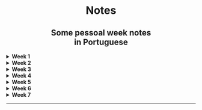  <h1 align="center">Notes </a> </h1>

  <h2 align="center"> Some pessoal week notes <br> in Portuguese</h2> 


<details>	
 <summary><b> Week 1 </b> </b></summary> 

 week 1
 --------
 O tópico desta semana é uma visão geral do que é a criptografia, bem como nosso primeiro exemplo de cifras. Os senhores aprenderão sobre pseudoaleatoriedade e como usá-la para criptografia. Também veremos algumas definições básicas de criptografia segura.

 --------
### **1. DES (Data Encryption Standard)**

- **Descrição**: Algoritmo de cifragem simétrica desenvolvido nos anos 70 pela IBM e padronizado pelo NIST em 1977.
- **Funcionamento**:
    - Usa **chave de 56 bits** (com 8 bits de paridade) e opera em **blocos de 64 bits**.
    - Realiza **16 rodadas** de permutações (P-boxes) e substituições (S-boxes), envolvendo uma função de expansão, XOR com a chave e substituição.
- **Propriedades**:
    - **Simetria**: Mesma chave para cifrar e decifrar.
    - **Eficiência**: Adequado para hardware dos anos 70/80.
- **Problemas**:
    - O tamanho pequeno da chave torna-o vulnerável a ataques de força bruta (quebrado em menos de 24 horas).
- **Status**: Substituído por algoritmos mais seguros (e.g., AES).

---

### **2. Triple DES (3DES)**

- **Descrição**: Extensão do DES para superar sua limitação de segurança.
- **Funcionamento**:
    - Aplica o DES três vezes sobre os dados: C=E(K3,D(K2,E(K1,M))).
        
        C=E(K3,D(K2,E(K1,M)))C = E(K_3, D(K_2, E(K_1, M)))
        
        - EEE: Cifragem.
        - DDD: Decifragem.
    - Pode operar com duas ou três chaves:
        - **Modo 2-chaves**: K1=K3 → Chave efetiva de 112 bits.
            
            K1=K3K_1 = K_3
            
        - **Modo 3-chaves**: Chave efetiva de 168 bits.
- **Propriedades**:
    - Resistente a ataques de força bruta e meet-in-the-middle.
    - Compatível com sistemas legados baseados em DES.
- **Problemas**:
    - Lento em comparação ao AES.
- **Status**: Gradualmente descontinuado em favor do AES (NIST descontinuou 3DES em 2023).

---

### **3. Double DES (2DES)**

- **Descrição**: Variante do DES que aplica o algoritmo duas vezes com duas chaves diferentes.
- **Funcionamento**:
    - C=E(K2,E(K1,M))C = E(K_2, E(K_1, M))C=E(K2,E(K1,M)), onde K1 e K2 são chaves independentes.
        
        K1K_1
        
        K2K_2
        
- **Problemas**:
    - Vulnerável ao ataque **meet-in-the-middle**, reduzindo a segurança efetiva de 112 bits para cerca de 257 operações (devido à necessidade de armazenamento e comparação de intermediários).
        
        2572^{57}
        
- **Status**: Não amplamente adotado, substituído por 3DES.

---

### **4. Triple DES em padrão NIST**

- **Descrição**: O NIST padronizou o 3DES para cenários de transição entre DES e AES.
- **Modos de operação**:
    - **ECB (Electronic Codebook)**: Divide os dados em blocos independentes (vulnerável a padrões repetidos).
    - **CBC (Cipher Block Chaining)**: Introduz encadeamento entre blocos para melhorar a segurança.
- **Problemas**:
    - Obsoleto devido ao desempenho inferior e aumento das vulnerabilidades teóricas (por exemplo, ataques de texto conhecido).
- **Status atual**: Descontinuado oficialmente pelo NIST em 2023.

---

### **5. AES (Advanced Encryption Standard)**

- **Descrição**: Algoritmo de cifragem simétrica que substituiu o DES/3DES como padrão em 2001.
- **Funcionamento**:
    - Baseado na cifra Rijndael.
    - Opera em **blocos de 128 bits**, com chaves de 128, 192 ou 256 bits.
    - Realiza 10, 12 ou 14 rodadas de operações, incluindo substituição (SubBytes), permutação (ShiftRows), mistura (MixColumns) e chave XOR (AddRoundKey).
- **Propriedades**:
    - Alta segurança e resistência contra ataques modernos, como análise diferencial ou de chave-relacionada.
    - Projetado para ser eficiente em hardware e software.
- **Uso**:
    - Amplamente adotado em protocolos de segurança (e.g., TLS, VPNs, criptografia de discos e dispositivos móveis).
- **Status**: Padrão global para cifragem simétrica.

---

### **6. LFSP (Linear Feedback Shift Register - Pseudo-Random)**

- **Descrição**: Um gerador de sequências pseudoaleatórias baseado em registradores de deslocamento com feedback linear.
- **Funcionamento**:
    - Um registro binário de tamanho n gera a próxima saída com base em valores anteriores e uma função de feedback.
        
        nn
        
    - Sequência periódica com bom desempenho estatístico.
- **Propriedades**:
    - Simples e eficiente em hardware.
    - Usado em cifras de fluxo e sistemas de comunicação (e.g., geração de chaves de sessão).
- **Problemas**:
    - **Inseguro para criptografia**: Se o estado interno for descoberto, as próximas saídas podem ser previstas.
- **Uso moderno**: Aplicações limitadas a sistemas onde segurança não é a prioridade principal.

---

### **7. PRG (Pseudo-Random Generator)**

- **Descrição**: Um algoritmo que expande uma semente curta em uma sequência de bits pseudoaleatórios, com aparência indistinguível de aleatórios.
- **Propriedades**:
    - Indistinguibilidade: Um PRG seguro torna suas saídas imprevisíveis.
    - Base em problemas difíceis (e.g., RSA, curvas elípticas) para segurança criptográfica.
- **Usos**:
    - Geração de chaves criptográficas.
    - Algoritmos de cifra de fluxo e protocolos de segurança.
- **Exemplo seguro**:
    - PRG baseados em AES ou funções hash modernas (SHA-256).
- **Status**: Fundamental para criptografia moderna.
 
 ------------------------------------------------------------------------
  </details>
 
  <details>	
 <summary><b> Week 2 </b></summary> 

week 2
--------

Apresentamos uma nova primitiva chamada cifra de bloco que nos permitirá criar formas mais poderosas de criptografia. Examinaremos algumas construções clássicas de cifras de bloco (AES e 3DES) e veremos como usá-las para criptografia. As cifras de bloco são o cavalo de batalha da criptografia e têm muitas aplicações. Na próxima semana, veremos como usar cifras de bloco para fornecer integridade de dados. A tarefa opcional de programação desta semana pede que os alunos criem um sistema de criptografia/descriptografia usando o AES.

--------
   
<h3 align="center"> <a> CPA Security : Semantic Security for many-time key</a>  </h3>

<h3 align="center">Ciphers insecure under CPA </h3>

Quando temos uma mensagem criptografia uma única vez, dado a mesma mensagem criptografada duas vezes não é realmente seguro pois, podemos mandar a mesma mensagem criptografada duas vezes, quando vemos que a forma semântica é a mesma, vemos que a forma semântica m1 e m2 semântica serão iguais, sabendo a forma que é a criptografia e descobrindo a mensagem secreta. Porque com o mesmo conteúdo nesses dois arquivos.

![image.png](https://i.imgur.com/A8up6Vw.png)

**Solution 1: Encriptação randomica:**

Uma forma que poderia ser abordada para resolver o problema de uma criptografia única seria a randomização dos caracteres criptografados.

Onde um algoritmo cifrado, será movido todo o texto para uma bola cheia de caracteres aleatórios com mensagens aleatórias, fazendo com o que o texto cifrado tenha o tamanho maior que o texto normal e não cifrado, fazendo com que texto simples tinha tenha o espaço maior de bits, fazendo com que por exemplo se o texto simples (não cifrado) tenha por volta de 128bits, o texto cifrado tenha que adicionar 128bits extras. o texto cifrado com o dobro do tamanho total do texto.

Portanto dessa forma a probabilidade da mesma mensagem cifrada mostrar textos diferentes é bem maior.

Então a criptografia randômica é uma boa solução mas em alguns casos ela realmente apresenta alguns custos.

![image.png](https://i.imgur.com/zGEIsWN.png)

**Solution 2: nonce-based Encryption:**

 Nonce é um valor publico, o adversário tem acesso a essa ao valor nonce, mas toda vez que for passada uma mensagem será escolhida um novo nonce para essa mensagem. ela não precisa sem segura e nem aleatória. O único requsito que o nonce tem que ser EXCLUSIVO. 

Um valor único que não pode ser repetir.

Um exemplo seria no protocolo http que por meio de um mecanismo de transporte confiável, que o pacotes enviados pelo remetente são considerados recebidos em ordem de destinatário. Portanto, se o remetente envia o pacote #5 e depois o pacote #6, o destinatário receberá o pacote o pacote #5 e em seguida o pacote #6 nessa ordem. Mostrando que teve mantida a ordem. 

Fazendo com que nesse caso não faça sentido incluir o nonce nos pacotes, porque o nonce está implícito entre os dois lados.

Ao contrario de por exemplo o protocolo Isec, que não garante a ordem de entrega dos pacotes, fazendo com que você possa receber o pacote #6 antes do pacote #5. Nsse caso, ainda é bom usar um contador de pacotes como nonce. mas agora o nonce precisa ser incluído no pacote para que o destinatário saiba qual nonce usar para descriptografar o pacote recebido.

Basicamente a criptografia baseada em nonce é uma maneira muito eficiente de obter segurança de CPA. Em particular, se o nonce estiber implícito, ele nem mesmo aumenta o tamanho do texto cifrado.

Nesse modo seria muito util na utilização de vários dispositivos, pode eu poderia ter dois dispositivos em lugares diferentes compartilhando a mesma mensagem, mas com crifras de nonce COMPLETAMENTE DIFERENTES, como em um laptop e um celular compatilhando a mesma mensagem mas com criptografias distintas uma da outra.

O NONCE SEMPRE VAI SER EXCLUSIVO.

<h3 align="center"> <a>CBC: Encadeamento de blocos de cifra. </a> </h3>

O encadeamento de blocos de cifra usa uma cifra de bloco para escolher a segurança do texto simples, em particular com o blocos de cifras aleatórios IVeX 

Utilizando o bloco cifrado na primeira cifra de bloco para passar uma mascara com os dois juntos para o segundo bloco de cifra e assim por diante, ate a 3 camada de m[3]

![image.png](https://i.imgur.com/bHkZwfx.png)

E o texto cifrado final será essencialmente o IV, o IV inical que escolhemos junto com todos os blocos de texto cifrado. Devo dizer que IV significa Vetor de Inicialização.

<h3 align="center"> <a>CBC: CPA Analysis </a> </h3>

No CBC, cada bloco cifrado é influenciado pelo bloco anterior e pelo vetor de inicialização (IV). Porém, se o IV for previsível ou reutilizado, o modo CBC pode se tornar vulnerável a ataques CPA. O atacante pode explorar a relação entre blocos de texto simples e cifrado para inferir informações sobre a chave ou os dados originais.

Tendo que ser muito muito muito meno que o valor de X. para descobrir o valor.

**CBC Não pode ser previsível, o invasor pode prever que o IV não é seguro para CPA**

![image.png](https://i.imgur.com/kSeXBoK.png)

An Exemple Crypto API (OpenSSL)

![image.png](https://i.imgur.com/xFAIjzg.png)

Muito importante que o programador saiba que isso precisa ser feito, caso contrário, a criptografia CBC é insegura. Um último detalhe técnico sobre CBC é o que fazer quando a mensagem não é um múltiplo do comprimento do bloco de cifra de bloco? Isso é o que fazemos se o último bloco de mensagem for menor que o comprimento do bloco AES, por exemplo? Então, o último bloco de mensagem tem menos de dezesseis bytes. E a resposta é se adicionarmos um pad ao último bloco para que ele fique com dezesseis bytes, tão longo quanto o tamanho do bloco AES. 
 Onde em um campo que você prencher 5 bytes com string de 55555 cada byte terá o valor de 5 em cada byte.
  Esse exemplo acontecer um problema quanto tiver 16 bytes
  
(copiei pq não entendiporranhumaaqui)<br>
Então suponha que o valor seja cinco, então ele simplesmente remove os últimos cinco bytes da mensagem. Agora a questão é o que fazemos se de fato a mensagem for um múltiplo de dezesseis bytes, então de fato nenhum preenchimento é necessário? Se não preenchermos nada, bem, isso é um problema porque o decifrador vai olhar para o último byte do último bloco que não faz parte da mensagem real e ele vai remover essa quantidade de bytes do texto simples. Então isso realmente seria um problema. Então a solução é, se de fato não houver nenhum preenchimento necessário, ainda assim temos que adicionar um bloco fictício. E já que adicionamos o bloco fictício, este seria um bloco que basicamente contém dezesseis bytes, cada um contendo o número dezesseis. Ok, então adicionamos essencialmente dezesseis blocos fictícios. O decifrador, que quando ele está decifrando, ele olha para o último byte do último bloco, ele vê que o valor é dezesseis, portanto ele remove o bloco inteiro. E o que sobra é o texto simples real. Então é um pouco lamentável que, de fato, se você estiver criptografando mensagens curtas com CBC e as mensagens tiverem, digamos, 32 bytes, então elas são um múltiplo de dezesseis bytes, então você tem que adicionar mais um bloco e fazer todos esses textos cifrados terem 48 bytes apenas para acomodar o preenchimento do CBC. Devo mencionar que há uma variante do CBC chamada CBC com roubo de texto cifrado que realmente evita esse problema.

Construction 2: Rand crt-mode

<h3 align="center"> <a>Randomized Counter Mode (CTR):</a> </h3>

![image.png](https://i.imgur.com/bx9KJRy.png)

É um modo de cifra de blocos que utiliza uma **PRF (Função Pseudoaleatória)** em vez de uma **PRP (Permutação Pseudoaleatória)**, tornando-o mais flexível que o CBC. No CTR, um vetor de inicialização (IV) aleatório é escolhido para cada mensagem. Este IV serve como base para gerar um "contador" que cifra os blocos da mensagem através de uma operação XOR com o resultado da função PRF.

**Principais Vantagens do CTR sobre o CBC:**

1. **Paralelização:**
    - CTR é totalmente paralelizável, permitindo a criptografia simultânea de blocos.
    - CBC é sequencial, dificultando o uso eficiente de hardware.
2. **Eficiência:**
    - Dispensa a operação de decriptação, utilizando apenas a PRF no sentido direto.
    - Compatível com primitivas como Salsa20 (uma PRF, não uma PRP).
3. **Segurança Aprimorada:**
    - CTR permite criptografar mais blocos com a mesma chave antes de comprometer a segurança, em comparação ao CBC.
    - CBC exige maior cautela na reutilização de chaves devido a parâmetros mais restritivos.
4. **Ausência de Problemas de Preenchimento:**
    - CBC requer a adição de blocos extras (dummy blocks) para mensagens que são múltiplos do tamanho do bloco.
    - CTR não enfrenta esse problema.
5. **Menor Expansão do Texto Cifrado:**
    - Em fluxos de mensagens pequenas, CBC expande significativamente o texto cifrado.
    - CTR mantém o tamanho do texto cifrado proporcional ao texto plano.

**Limitações de Ambos os Modos:**

- Tanto CBC quanto CTR garantem apenas confidencialidade, não fornecendo integridade.
- Para proteção contra adulterações, devem ser combinados com mecanismos de integridade, como autenticação criptográfica.

**Conclusão:**

O modo CTR supera o CBC em diversos aspectos cruciais: paralelização, segurança, eficiência e flexibilidade. Por isso, é amplamente recomendado em sistemas modernos. No entanto, ambos os modos devem ser complementados com mecanismos que garantam integridade para mitigar vulnerabilidades em cenários práticos.




 -----------------------------------------------------------------------------------------------------------------------------------------------
</details> 

<details>	
 <summary><b> Week 3 </b> </b></summary> 
 
week 3
--------
O tópico desta semana é a integridade dos dados. Discutiremos várias construções clássicas para sistemas MAC que são usadas para garantir a integridade dos dados. Por enquanto, discutiremos apenas como evitar a modificação de dados não secretos. Na próxima semana, voltaremos à criptografia e mostraremos como fornecer confidencialidade e integridade. O projeto de programação desta semana mostra como autenticar grandes arquivos de vídeo. Mesmo que o senhor não faça o projeto, leia a descrição do projeto - ele ensina um conceito importante chamado cadeia de hash.

--------
Um exemplo os arquivos do nosso disco no nosso Windows, que não são protegidos pois não tem problemas de confidencialidade ou em proteção de banners web onde eles também não tem medo de poderem copiar ou baixar as imagens no site… sem problemas de confidencialidade.

Mas existe outro caso MAC’s para fornecer integridade em mensagens, um código de autenticação que tem uma chave compartilhada entre ambos, onde com a mensagem gerada pelos dois junto com a tag de bob verifica se o valor vai ser “sim” ou “não”
![image.png](https://i.imgur.com/zFAvsLC.png)

Então considerando CRC, CRC é significa verifição de redundância cíclica. é mandada entro da tag de alice e mandada para a tag de bob para ver se o valor é correto ou não.

O problema desse modelo é que é muito facil para um atacante bloquear essa mensagem, e atacar emcima dela, só indo na mensagem m e tag que ela está completamente bloqueada (mesmo que ela esteja completamente encriptada, mas vai ser bloqueada) fazendo com que seja protegida por detecção de ataques randômicos mas não de ataques maliciosos. 

E nosso objetivo é garantir integridade até mesmo um atacante mal-intencionado não possa modificar as mensagens no caminho entre os dois.

Um chamado “Ataque de mensagem escolhida” que basicamente, Alice manda uma mensagem e quando enviada envia a tag junto com a mensagem fazendo com que ela envie as tag’s recebidas e manda para o atacante 

(Exemplo: Alice recebe um email, talvez Alice queria salvar o e-mail no disco , então ela computara a tag no disco , e ele peça para mandar mais informações, fazendo com que alice mande a sua tag junto com a tag do atacante que estava computavel no disco.

Esse caso dificuldade a criptografia da chave secreta aleatória. fazendo com que faça uma chave secreta errada.

A proteção de arquivos no sistema também é parecido com essa ideia, onde cada arquivo é seguro com uma tag, mas caso a maquina foi infectada as tag’s são modificadas em cada arquivo, fazendo com que o arquivo possa criar chaves validas em arquivos criados por ele mesmo, sem que o computador detecte essa invalidade pois ele é um programa valido pelo proprio dispositivo. 

Mas para contornar isso, precisar dar um reboot no sistema, e verificar o mac de cada arquivo, se ver que não tem tags validas o usuário detectará todos os arquivos que foram modificados pelo vírus. 

(o virus pode trocar os arquivos também, fazer com que um arquivo original seja copiado pelo virus, mas na verdade o arquivo original ser o arquivo detectado como viruse o virus ser o arquivo falando ser o orignal)

![image.png](https://i.imgur.com/a1MjkTN.png)

Os **Message Authentication Codes (MACs)** baseados em **Pseudo-Random Functions (PRFs)** são mecanismos criptográficos que garantem a integridade e autenticidade de mensagens. Esses MACs utilizam as propriedades das PRFs para gerar valores de autenticação difíceis de falsificar.

### Estrutura básica

Um MAC baseado em PRF funciona da seguinte forma:

1. Uma função PRF é usada como base, representada por Fk(x), onde:Fk(x)
    - k é uma chave secreta.
    - x é o valor de entrada (geralmente a mensagem ou uma transformação dela).
2. O MAC é gerado como MAC(k,m) = Fk(m), onde:MAC(k,m) = Fk(m)
    - k é a chave secreta compartilhada.
    - m é a mensagem que se deseja autenticar.

### Características principais

- **Integridade**: Um adversário não pode modificar a mensagem sem que o receptor perceba, pois a alteração resultaria em um MAC inválido.
- **Autenticidade**: Apenas quem conhece a chave secreta pode gerar o MAC correto para uma mensagem específica.
- **Segurança baseada na PRF**: A segurança do MAC depende da qualidade da PRF. Uma PRF bem projetada torna difícil para um adversário distinguir suas saídas de números verdadeiramente aleatórios.

### Vantagens dos MACs baseados em PRFs

1. **Eficiência computacional**: PRFs, como aquelas baseadas em construções de cifragem (por exemplo, AES), são rápidas e eficientes para aplicações práticas.
2. **Flexibilidade**: Podem ser aplicados a mensagens de tamanhos variados, geralmente usando técnicas como preenchimento ou divisão da mensagem em blocos.
3. **Segurança comprovada**: A segurança é formalmente analisada e está ligada à robustez da PRF subjacente.

### Exemplos práticos

Um exemplo comum de MAC baseado em PRF é o **HMAC (Hash-based Message Authentication Code)**. Ele utiliza uma função de hash criptográfica como PRF, combinando eficiência e segurança. A fórmula básica do HMAC é:

HMAC(k,m) = Hash((k ⊕ ipad) ∥ Hash((k ⊕ opad) ∥ m))

Onde:

- ⊕ é a operação XOR.
- ipad e opad são constantes específicas.
- Hash é uma função hash como SHA-256.

Esse tipo de MAC é amplamente usado em protocolos de segurança, como SSL/TLS, IPSec e outros.

**CBC-MAC:** 

tem uma simularidade muito grande com o AES, fazendo uma cifra por bloco, passando para cada matrix e criptando novamente.
![image](https://github.com/user-attachments/assets/d11e08d7-02c1-43bd-a169-b84d45826145)

Sendo no final uma chave independente F(k1) passando a tag depois disso tudo.

Fazendo com que o CBC-MAC seja seguro para mensagens de comprimento fixo, mas não é adequado para comprimentos variáveis sem modificações adicionais. Para aplicações práticas modernas, é recomendado o uso de **CMAC** ou outros esquemas de autenticação, como HMAC, que são mais robustos e seguros contra ataques conhecidos.

**NMAC:** 

Utiliza de uma forma um pouco diferente, a criptografia funciona onde os blocos criptografam a chave que está na função F passando pro cada bloco de M onde no final T que é a parte mais inidentificável do modelo NMAC, não sendo um mac muito seguro pois não conseguimos mapear este elemento T.

Um sistema de criptografia feita em cascata.
![image](https://github.com/user-attachments/assets/48a87ffc-1f5c-429d-9033-1629006585a8)

O **PMAC (Parallelizable Message Authentication Code)** e o **Carter-Wegman MAC** são métodos para gerar códigos de autenticação de mensagens (MACs), garantindo a integridade e autenticidade dos dados. Eis um resumo de ambos:

---

### **PMAC (Parallelizable Message Authentication Code)**

- **Definição**: Construção de MAC projetada para alta eficiência e paralelização.
- **Funcionamento**:
    1. Processa blocos de dados simultaneamente.
    2. Utiliza um cifrador de bloco (ex: AES) em modo especial para gerar o código de autenticação.
    3. Processa cada bloco independentemente, facilitando a execução paralela.
- **Vantagens**:
    - Ideal para sistemas modernos com suporte à computação paralela.
    - Oferece alta eficiência sem comprometer a segurança.
- **Aplicações**: Comum em sistemas que processam grandes volumes de dados rapidamente.

---

### **Carter-Wegman MAC**

- **Definição**: Técnica que combina hashing universal com criptografia para gerar MACs seguros.
- **Funcionamento**:
    1. Usa uma função de hashing universal para mapear a mensagem em um valor hash.
    2. Criptografa esse valor com uma chave secreta, gerando o MAC.
- **História**: Proposto por Carter e Wegman em 1981 como método eficiente de autenticação de mensagens.
- **Vantagens**:
    - Alta eficiência computacional.
    - Resistência a ataques de força bruta devido ao hashing universal.
- **Aplicações**: Usado em protocolos de rede e sistemas que priorizam eficiência e segurança.

---

### **Comparação**

| Característica | PMAC | Carter-Wegman MAC |
| --- | --- | --- |
| **Eficiência** | Alta, especialmente com paralelismo | Alta, devido ao uso de hashing |
| **Complexidade** | Relativamente mais complexo | Mais simples de implementar |
| **Uso** | Sistemas modernos e paralelos | Protocolos de rede e sistemas gerais |

Ambos os métodos têm características distintas e são aplicáveis conforme as necessidades de desempenho, segurança e simplicidade do sistema.

O **Generic Birthday Attack** é um conceito fundamental na criptografia relacionado ao **paradoxo do aniversário**. Ele explora a probabilidade de encontrar colisões em funções hash ou em outros contextos matemáticos. Eis um resumo:

---

### **Definição**

O Generic Birthday Attack é uma abordagem genérica, não específica de algoritmos, que busca encontrar colisões em funções hash ou problemas relacionados. Baseia-se na ideia de que, em um conjunto suficientemente grande, as chances de duas entradas diferentes gerarem o mesmo resultado (colisão) aumentam significativamente devido ao paradoxo do aniversário.

---

### **Funcionamento**

- Para uma função hash de comprimento n bits:n
    - A busca por colisões tem complexidade **O(2^(n/2))**, e não O(2^n), devido ao aumento exponencial da probabilidade de colisão conforme o número de entradas cresce.
        
        O(2^n)
        
    - O ataque envolve a geração de várias entradas e a comparação dos valores hash resultantes.
- Consiste em criar pares e verificar se há alguma repetição (colisão).

---

### **Exemplo**

- Considere uma função hash de 128 bits:
    - Embora haja 2^128 possibilidades únicas, o Generic Birthday Attack permite encontrar colisões com cerca de 2^64 tentativas, significativamente menos que uma busca exaustiva.
        
        2^128
        
        2^64
        

---

### **Implicações na Criptografia**

1. **Segurança de Funções Hash**:
    - Funções hash modernas (como SHA-256) são projetadas para resistir a esses ataques, garantindo comprimentos suficientemente grandes para n.
        
        n
        
    - O comprimento do hash deve ser o dobro da segurança desejada (por exemplo, para 128 bits de segurança, usam-se hashes de 256 bits).
2. **Certificados Digitais e Assinaturas**:
    - A resistência a colisões é crucial para evitar fraudes, como a falsificação de assinaturas digitais ou certificados.

---

### **Conclusão**

O Generic Birthday Attack não explora fraquezas específicas de uma função, mas sim uma propriedade estatística universal. Para resistir a ele, funções hash e algoritmos criptográficos devem ser projetados com tamanhos de chave e hash adequados, garantindo segurança contra colisões probabilísticas.

(foi de gepeto mesmo, minha tia não estava me deixando fazer)
 
-----------------------------------------------------------------------------------------------------------------------------------------------
  </details>

  <details>	
 <summary><b> Week 4</b> </b></summary> 
   
 week 4
 --------
 O tópico desta semana é criptografia autenticada: métodos de criptografia que garantem tanto a confidencialidade quanto a integridade. Também discutiremos alguns pontos importantes, como a forma de pesquisar dados criptografados. Esta é a nossa última semana de estudo  da criptografia simétrica. Na próxima semana, começaremos com o gerenciamento de chaves e a criptografia de chave pública. Como de costume, há também um projeto de programação de crédito extra. O projeto desta semana envolve um pouco de rede para experimentar um        ataque de texto cifrado escolhido em um site de brinquedo.
 
 --------

-----------------------------------------------------------------------------------------------------------------------------------------------
  </details>

<details>	
 <summary><b> Week 5 </b> </b></summary> 
 
week 5
--------
O tópico desta semana é a troca básica de chaves: como configurar uma chave secreta entre duas partes. Por enquanto, consideramos apenas protocolos seguros contra espionagem. Essa pergunta motiva os principais conceitos de criptografia de chave pública, mas antes de criarmos sistemas de chave pública, precisamos fazer um breve desvio e abordar alguns conceitos básicos da teoria dos números computacionais. Começaremos com algoritmos que remontam à antiguidade (Euclides) e chegaremos até Fermat, Euler e Legendre. Também mencionaremos de passagem alguns conceitos úteis da matemática do século XX. Na próxima semana, faremos bom uso do nosso trabalho árduo desta semana e construiremos vários sistemas de criptografia de chave pública.

--------
 
-----------------------------------------------------------------------------------------------------------------------------------------------
  </details>

  <details>	
 <summary><b> Week 6 </b> </b></summary> 
   
week 6
--------
O tópico desta semana é a criptografia de chave pública: como criptografar usando uma chave pública e descriptografar usando uma chave secreta. A criptografia de chave pública é usada para o gerenciamento de chaves em sistemas de arquivos criptografados, em sistemas de mensagens criptografadas e para muitas outras tarefas. Os vídeos abrangem duas famílias de sistemas de criptografia de chave pública: uma baseada em funções de alçapão (RSA em particular) e outra baseada no protocolo Diffie-Hellman. Construímos sistemas que são seguros contra adulteração, também conhecidos como segurança de texto cifrado escolhido (segurança CCA). Houve uma grande quantidade de pesquisas sobre segurança CCA na última década e, dado o tempo alocado, podemos apenas resumir os principais resultados dos últimos anos. As aulas contêm sugestões de leituras adicionais para os interessados em saber mais sobre sistemas de chave pública com segurança CCA. O conjunto de problemas desta semana envolve um pouco mais de matemática do que o normal, mas deve expandir seu conhecimento sobre criptografia de chave pública. Por favor, não se acanhe em postar perguntas no fórum. Esta é a última semana do curso Crypto I. Espero que todos tenham aprendido muito e aproveitado o material. A criptografia é um belo tópico com muitos problemas em aberto e espaço para mais pesquisas. Espero vê-los em Crypto II, onde abordaremos outros tópicos básicos e alguns tópicos mais avançados.


--------


-----------------------------------------------------------------------------------------------------------------------------------------------
  </details>

<details>	
 <summary><b> Week 7 </b> </b></summary> 
 
week 7
--------
Parabéns! Chegamos ao final do curso. Este módulo contém apenas o exame final que abrange todo o curso. Espero que todos tenham aprendido muito durante essas 6 semanas. Boa sorte no exame final e espero vê-lo em um curso futuro!

--------

-----------------------------------------------------------------------------------------------------------------------------------------------
  </details>

----------------------------

